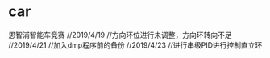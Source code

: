 # car
恩智浦智能车竞赛
//2019/4/19
//方向环位进行未调整，方向环转向不足
//2019/4/21
//加入dmp程序前的备份
//2019/4/23
//进行串级PID进行控制直立环

